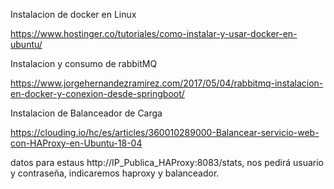 Instalacion de docker en Linux

https://www.hostinger.co/tutoriales/como-instalar-y-usar-docker-en-ubuntu/


Instalacion y consumo de rabbitMQ

https://www.jorgehernandezramirez.com/2017/05/04/rabbitmq-instalacion-en-docker-y-conexion-desde-springboot/


Instalacion de Balanceador de Carga

https://clouding.io/hc/es/articles/360010289000-Balancear-servicio-web-con-HAProxy-en-Ubuntu-18-04

datos para estaus
 http://IP_Publica_HAProxy:8083/stats, nos pedirá usuario y contraseña, indicaremos haproxy y balanceador.
